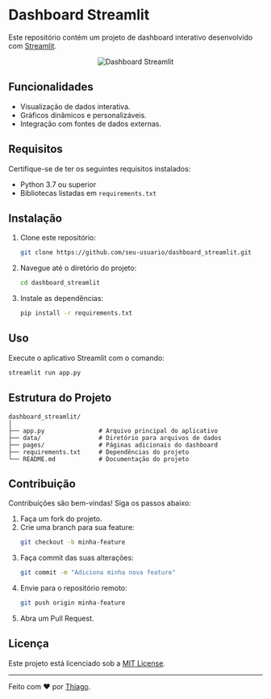 # Dashboard Streamlit

Este repositório contém um projeto de dashboard interativo desenvolvido com [Streamlit](https://streamlit.io/).

<p align="center">
    <img src="https://res.cloudinary.com/dof97idbn/image/upload/v1746051658/dashboardstreamlit.jpg" alt="Dashboard Streamlit">
</p>

## Funcionalidades

- Visualização de dados interativa.
- Gráficos dinâmicos e personalizáveis.
- Integração com fontes de dados externas.

## Requisitos

Certifique-se de ter os seguintes requisitos instalados:

- Python 3.7 ou superior
- Bibliotecas listadas em `requirements.txt`

## Instalação

1. Clone este repositório:
    ```bash
    git clone https://github.com/seu-usuario/dashboard_streamlit.git
    ```
2. Navegue até o diretório do projeto:
    ```bash
    cd dashboard_streamlit
    ```
3. Instale as dependências:
    ```bash
    pip install -r requirements.txt
    ```

## Uso

Execute o aplicativo Streamlit com o comando:
```bash
streamlit run app.py
```

## Estrutura do Projeto

```
dashboard_streamlit/
│
├── app.py               # Arquivo principal do aplicativo
├── data/                # Diretório para arquivos de dados
├── pages/               # Páginas adicionais do dashboard
├── requirements.txt     # Dependências do projeto
└── README.md            # Documentação do projeto
```

## Contribuição

Contribuições são bem-vindas! Siga os passos abaixo:

1. Faça um fork do projeto.
2. Crie uma branch para sua feature:
    ```bash
    git checkout -b minha-feature
    ```
3. Faça commit das suas alterações:
    ```bash
    git commit -m "Adiciona minha nova feature"
    ```
4. Envie para o repositório remoto:
    ```bash
    git push origin minha-feature
    ```
5. Abra um Pull Request.

## Licença

Este projeto está licenciado sob a [MIT License](LICENSE).

---
Feito com ❤️ por [Thiago](https://github.com/seu-usuario).